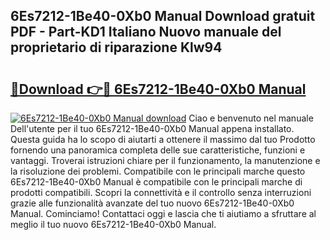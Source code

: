 ## 6Es7212-1Be40-0Xb0 Manual Download gratuit PDF - Part-KD1 Italiano Nuovo manuale del proprietario di riparazione Klw94

# <h2><a href="http://dfb3vk6.blite.top/?on=6Es7212-1Be40-0Xb0+Manual">🔗Download 👉🔴 6Es7212-1Be40-0Xb0 Manual</a></h2>

[![6Es7212-1Be40-0Xb0 Manual download](https://i.imgur.com/lujVjoI.png)](http://dfb3vk6.blite.top/?on=6Es7212-1Be40-0Xb0+Manual)
Ciao e benvenuto nel manuale Dell'utente per il tuo 6Es7212-1Be40-0Xb0 Manual appena installato. Questa guida ha lo scopo di aiutarti a ottenere il massimo dal tuo Prodotto fornendo una panoramica completa delle sue caratteristiche, funzioni e vantaggi. Troverai istruzioni chiare per il funzionamento, la manutenzione e la risoluzione dei problemi. Compatibile con le principali marche questo 6Es7212-1Be40-0Xb0 Manual è compatibile con le principali marche di prodotti compatibili. Scopri la connettività e il controllo senza interruzioni grazie alle funzionalità avanzate del tuo nuovo 6Es7212-1Be40-0Xb0 Manual. Cominciamo! Contattaci oggi e lascia che ti aiutiamo a sfruttare al meglio il tuo nuovo 6Es7212-1Be40-0Xb0 Manual.

